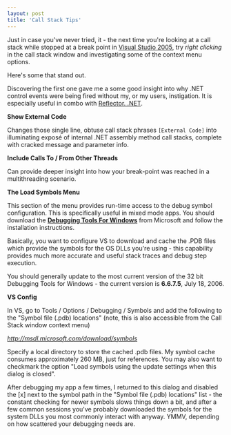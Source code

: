 ```yaml
---
layout: post
title: 'Call Stack Tips'
---
```

Just in case you've never tried, it - the next time you're looking at a call stack while stopped at a break point in [Visual Studio 2005](http://msdn2.microsoft.com/en-us/vstudio/default.aspx), try _right clicking_ in the call stack window and investigating some of the context menu options.

Here's some that stand out.

Discovering the first one gave me a some good insight into why .NET control events were being fired without my, or my users, instigation. It is especially useful in combo with [Reflector. .NET](http://www.aisto.com/roeder/dotnet/).

**Show External Code**

Changes those single line, obtuse call stack phrases `[External Code]` into illuminating exposé of internal .NET assembly method call stacks, complete with cracked message and parameter info. 

**Include Calls To / From Other Threads**

Can provide deeper insight into how your break-point was reached in a multithreading scenario. 

**The Load Symbols Menu**

This section of the menu provides run-time access to the debug symbol configuration. This is specifically useful in mixed mode apps. You should download the **[Debugging Tools For Windows](http://www.microsoft.com/whdc/devtools/debugging/default.mspx)** from Microsoft and follow the installation instructions.

Basically, you want to configure VS to download and cache the .PDB files which provide the symbols for the OS DLLs you're using - this capability provides much more accurate and useful stack traces and debug step execution.

You should generally update to the most current version of the 32 bit Debugging Tools for Windows - the current version is **6.6.7.5**, July 18, 2006.

**VS Config**

In VS, go to Tools / Options / Debugging / Symbols and add the following to the "Symbol file (.pdb) locations" (note, this is also accessible from the Call Stack window context menu) 

[ _http://msdl.microsoft.com/download/symbols_ ](http://msdl.microsoft.com/download/symbols)

Specify a local directory to store the cached .pdb files. My symbol cache consumes approximately 260 MB, just for references. You may also want to checkmark the option "Load symbols using the update settings when this dialog is closed".

After debugging my app a few times, I returned to this dialog and disabled the [x] next to the symbol path in the "Symbol file (.pdb) locations" list - the constant checking for newer symbols slows things down a bit, and after a few common sessions you've probably downloaded the symbols for the system DLLs you most commonly interact with anyway. YMMV, depending on how scattered your debugging needs are.
